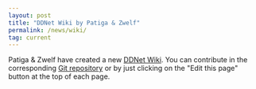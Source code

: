 ```yaml
---
layout: post
title: "DDNet Wiki by Patiga & Zwelf"
permalink: /news/wiki/
tag: current
---
```


Patiga & Zwelf have created a new [DDNet Wiki](//wiki.ddnet.org/). You can contribute in the corresponding [Git repository](https://gitlab.com/ddnet-wiki/ddnet-wiki.gitlab.io) or by just clicking on the "Edit this page" button at the top of each page.
